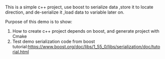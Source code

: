 This is a simple c++ project, use boost to serialize data ,store it  to locate direction, and de-serialize it ,load data to variable later on.

Purpose of this demo is to show:

1. How to create c++ project depends on boost, and generate project with Cmake
2. Test demo serialization code from boost tutorial:https://www.boost.org/doc/libs/1_55_0/libs/serialization/doc/tutorial.html 

